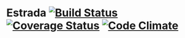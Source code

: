 # Estrada [![Build Status](https://travis-ci.org/weslleyaraujo/estrada.svg?branch=master)](https://travis-ci.org/weslleyaraujo/estrada) [![Coverage Status](https://coveralls.io/repos/weslleyaraujo/estrada/badge.svg?branch=master)](https://coveralls.io/r/weslleyaraujo/estrada) [![Code Climate](https://codeclimate.com/github/weslleyaraujo/estrada/badges/gpa.svg)](https://codeclimate.com/github/weslleyaraujo/estrada)

